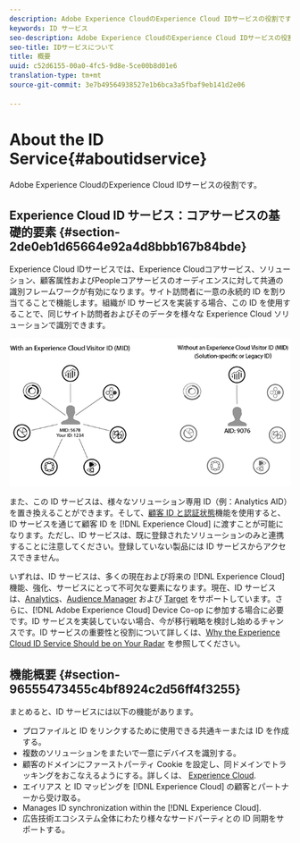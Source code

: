 ```yaml
---
description: Adobe Experience CloudのExperience Cloud IDサービスの役割です。
keywords: ID サービス
seo-description: Adobe Experience CloudのExperience Cloud IDサービスの役割です。
seo-title: IDサービスについて
title: 概要
uuid: c52d6155-00a0-4fc5-9d8e-5ce00b8d01e6
translation-type: tm+mt
source-git-commit: 3e7b49564938527e1b6bca3a5fbaf9eb141d2e06

---
```



# About the ID Service{#aboutidservice}

Adobe Experience CloudのExperience Cloud IDサービスの役割です。

<!--
mcvid-functionality.xml
-->

## Experience Cloud ID サービス：コアサービスの基礎的要素 {#section-2de0eb1d65664e92a4d8bbb167b84bde}

Experience Cloud IDサービスでは、Experience Cloudコアサービス、ソリューション、顧客属性およびPeopleコアサービスのオーディエンスに対して共通の識別フレームワークが有効になります。サイト訪問者に一意の永続的 ID を割り当てることで機能します。組織が ID サービスを実装する場合、この ID を使用することで、同じサイト訪問者およびそのデータを様々な Experience Cloud ソリューションで識別できます。

![](assets/ecid.png)

また、この ID サービスは、様々なソリューション専用 ID（例：Analytics AID）を置き換えることができます。そして、[顧客 ID と認証状態](../reference/authenticated-state.md)機能を使用すると、ID サービスを通じて顧客 ID を [!DNL Experience Cloud] に渡すことが可能になります。ただし、ID サービスは、既に登録されたソリューションのみと連携することに注意してください。登録していない製品には ID サービスからアクセスできません。

いずれは、ID サービスは、多くの現在および将来の [!DNL Experience Cloud] 機能、強化、サービスにとって不可欠な要素になります。現在、ID サービスは、[Analytics](http://www.adobe.com/marketing-cloud/web-analytics.html)、[Audience Manager](http://www.adobe.com/marketing-cloud/data-management-platform.html) および [Target](http://www.adobe.com/marketing-cloud/testing-targeting.html) をサポートしています。さらに、[!DNL Adobe Experience Cloud] Device Co-op に参加する場合に必要です。ID サービスを実装していない場合、今が移行戦略を検討し始めるチャンスです。ID サービスの重要性と役割について詳しくは、[Why the Experience Cloud ID Service Should be on Your Radar](http://blogs.adobe.com/digitalmarketing/analytics/why-new-adobe-marketing-cloud-id-service-should-be-on-your-radar/) を参照してください。

## 機能概要 {#section-96555473455c4bf8924c2d56ff4f3255}

まとめると、ID サービスには以下の機能があります。

* プロファイルと ID をリンクするために使用できる共通キーまたは ID を作成する。
* 複数のソリューションをまたいで一意にデバイスを識別する。
* 顧客のドメインにファーストパーティ Cookie を設定し、同ドメインでトラッキングをおこなえるようにする。詳しくは、 [Experience Cloud](../introduction/cookies.md).
* エイリアス と ID マッピングを [!DNL Experience Cloud] の顧客とパートナーから受け取る。
* Manages ID synchronization within the [!DNL Experience Cloud].
* 広告技術エコシステム全体にわたり様々なサードパーティとの ID 同期をサポートする。
